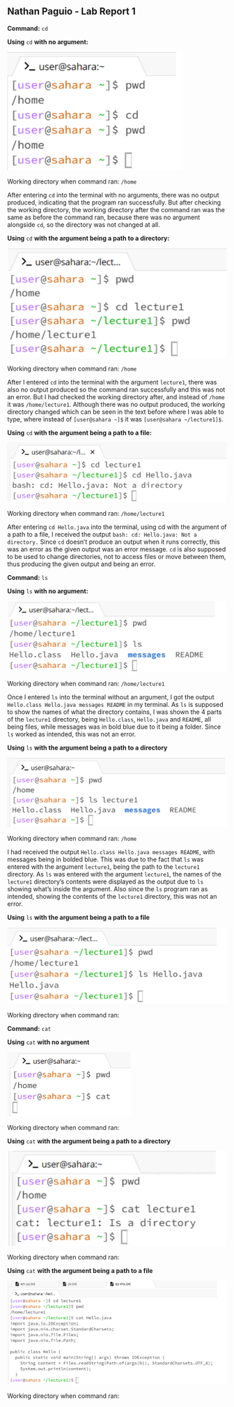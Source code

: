 ## Nathan Paguio - Lab Report 1
**Command:** `cd`

**Using** `cd` **with no argument:**

![Image](CDnoargs.png)

Working directory when command ran: `/home`

After entering `cd` into the terminal with no arguments, there was no output produced, indicating that the program ran successfully. But after checking the working directory, the working directory after the command ran was the same as before the command ran, because there was no argument alongside `cd`, so the directory was not changed at all.



**Using** `cd` **with the argument being a path to a directory:**

![Image](CDdirectargs.png)

Working directory when command ran: `/home`

After I entered `cd` into the terminal with the argument `lecture1`, there was also no output produced so the command ran successfully and this was not an error. But I had checked the working directory after, and instead of `/home` it was `/home/lecture1`. Although there was no output produced, the working directory changed which can be seen in the text before where I was able to type, where instead of `[user@sahara ~]$` it was `[user@sahara ~/lecture1]$`.


**Using** `cd` **with the argument being a path to a file:**

![Image](CDfileargs.png)

Working directory when command ran: `/home/lecture1`

After entering `cd Hello.java` into the terminal, using cd with the argument of a path to a file, I received the output `bash: cd: Hello.java: Not a directory.` Since `cd` doesn’t produce an output when it runs correctly, this was an error as the given output was an error message. `cd` is also supposed to be used to change directories, not to access files or move between them, thus producing the given output and being an error.


**Command:** `ls`

**Using** `ls` **with no argument:**

![Image](LSnoargs.png)

Working directory when command ran: `/home/lecture1`

Once I entered `ls` into the terminal without an argument, I got the output `Hello.class Hello.java messages README` in my terminal. As `ls` is supposed to show the names of what the directory contains, I was shown the 4 parts of the `lecture1` directory, being `Hello.class`, `Hello.java` and `README`, all being files, while messages was in bold blue due to it being a folder. Since `ls` worked as intended, this was not an error.

**Using** `ls` **with the argument being a path to a directory**

![Image](LSdirectargs.png)

Working directory when command ran: `/home`

I had received the output `Hello.class Hello.java messages README`, with messages being in bolded blue. This was due to the fact that `ls` was entered with the argument `lecture1`, being the path to the `lecture1` directory. As `ls` was entered with the argument `lecture1`, the names of the `lecture1` directory’s contents were displayed as the output due to `ls` showing what’s inside the argument. Also since the `ls` program ran as intended, showing the contents of the `lecture1` directory, this was not an error.

**Using** `ls` **with the argument being a path to a file**

![Image](LSfileargs.png)

Working directory when command ran:

**Command:** `cat`

**Using** `cat` **with no argument**

![Image](CATnoargs.png)

Working directory when command ran:

**Using** `cat` **with the argument being a path to a directory**

![Image](CATdirectargs.png)

Working directory when command ran:

**Using** `cat` **with the argument being a path to a file**

![Image](CATfileargs.png)

Working directory when command ran:


